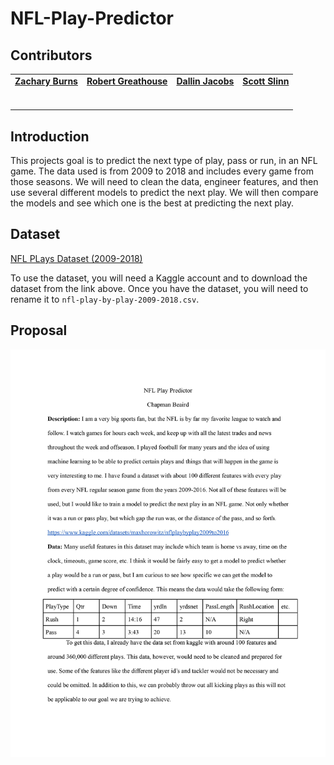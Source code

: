 # NFL-Play-Predictor

## Contributors

<table>
    <tr>
        <td align="center">
            <a href="https://github.com/burnszac001">
                <b>Zachary Burns</b>
                <br />
                <br />
                <img src="https://avatars2.githubusercontent.com/u/47249892?s=400&v=4" width="150px;" alt=""/>
            </a>
        </td>
        <td align="center">
            <a href="https://github.com/robbykap">
                <b>Robert Greathouse</b>
                <br />
                <br />
                <img src="https://avatars.githubusercontent.com/u/124636554?v=4" width="150px;" alt=""/>
            </a>
        </td>
        <td align="center">
            <a href="https://github.com/dallinmj">
                <b>Dallin Jacobs</b>
                <br />
                <br />
                <img src="https://avatars.githubusercontent.com/u/144403280?v=4" width="150px;" alt=""/>
            </a>
        </td>
        <td align="center">
            <a href=#>
                <b>Scott Slinn</b>
                <br />
                <br />
                <img src="https://avatars.githubusercontent.com/u/67392495?v=4" width="150px;" alt=""/>
            </a>
        </td>
    </tr>
</table>

## Introduction

This projects goal is to predict the next type of play, pass or run, in an NFL game. The data used is from 2009 to 2018 and includes every game from those seasons. We will need to clean the data, engineer features, and then use several different models to predict the next play. We will then compare the models and see which one is the best at predicting the next play.

## Dataset

[NFL PLays Dataset (2009-2018)](https://www.kaggle.com/datasets/maxhorowitz/nflplaybyplay2009to2016?select=NFL+Play+by+Play+2009-2018+(v5).csv)

To use the dataset, you will need a Kaggle account and to download the dataset from the link above. Once you have the dataset, you will need to rename it to `nfl-play-by-play-2009-2018.csv`.


## Proposal

[![Proposal](proposal.jpg)](proposal.jpg)

